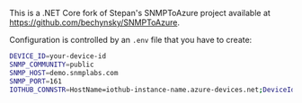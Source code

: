 This is a .NET Core fork of Stepan's SNMPToAzure project available at https://github.com/bechynsky/SNMPToAzure.

Configuration is controlled by an `.env` file that you have to create:

```sh
DEVICE_ID=your-device-id
SNMP_COMMUNITY=public
SNMP_HOST=demo.snmplabs.com
SNMP_PORT=161
IOTHUB_CONNSTR=HostName=iothub-instance-name.azure-devices.net;DeviceId=$DEVICE_ID;SharedAccessKey=secret=
```
